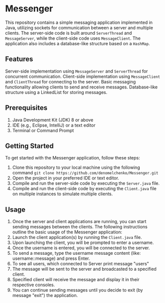 # Messenger

This repository contains a simple messaging application implemented in Java, utilizing sockets for communication
between a server and multiple clients. The server-side code is built around `ServerThread` and `MessageServer`,
while the client-side code uses `MessageClient`. The application also includes a database-like structure based on a `HashMap`.

## Features
Server-side implementation using `MessageServer` and `ServerThread` for concurrent communication.
Client-side implementation using `MessageClient` and `ClientThread` for connecting to the server.
Basic messaging functionality allowing clients to send and receive messages.
Database-like structure using a LinkedList for storing messages.

## Prerequisites
1. Java Development Kit (JDK) 8 or above
2. IDE (e.g., Eclipse, IntelliJ) or a text editor
3. Terminal or Command Prompt

## Getting Started
To get started with the Messenger application, follow these steps:

1. Clone this repository to your local machine using the following command `git clone https://github.com/denomelchenko/Messenger.git`
2. Open the project in your preferred IDE or text editor.
3. Compile and run the server-side code by executing the `Server.java` file.
4. Compile and run the client-side code by executing the `Client.java` file on multiple instances to simulate multiple clients.

## Usage
1. Once the server and client applications are running, you can start sending messages between the clients.
   The following instructions outline the basic usage of the Messenger application:
2. Launch the client application(s) by running the `Client.java` file.
3. Upon launching the client, you will be prompted to enter a username.
4. Once the username is entered, you will be connected to the server.
5. To send a message, type the username message content (like: username::message) and press Enter.
6. To see all users, which connected to Server print message "users"
7. The message will be sent to the server and broadcasted to a specified client.
8. Specified client will receive the message and display it in their respective consoles.
9. You can continue sending messages until you decide to exit (by message "exit") the application.
